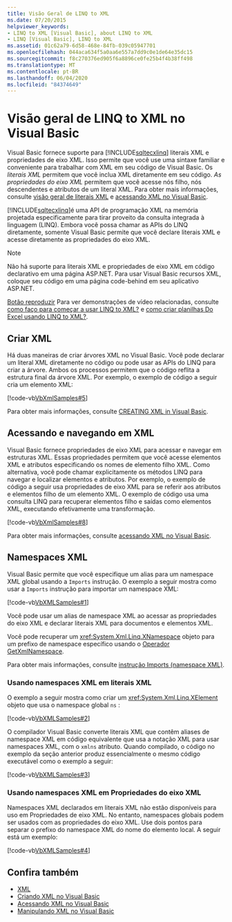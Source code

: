 ```yaml
---
title: Visão Geral de LINQ to XML
ms.date: 07/20/2015
helpviewer_keywords:
- LINQ to XML [Visual Basic], about LINQ to XML
- LINQ [Visual Basic], LINQ to XML
ms.assetid: 01c62a79-6d58-468e-84fb-039c05947701
ms.openlocfilehash: 044aca634f5a0aa6e557a7dd9c0e1de64e35dc15
ms.sourcegitcommit: f8c270376ed905f6a8896ce0fe25b4f4b38ff498
ms.translationtype: MT
ms.contentlocale: pt-BR
ms.lasthandoff: 06/04/2020
ms.locfileid: "84374649"
---
```

# <a name="overview-of-linq-to-xml-in-visual-basic"></a>Visão geral de LINQ to XML no Visual Basic
Visual Basic fornece suporte para [!INCLUDE[sqltecxlinq](~/includes/sqltecxlinq-md.md)] literais XML e propriedades de eixo XML. Isso permite que você use uma sintaxe familiar e conveniente para trabalhar com XML em seu código de Visual Basic. Os *literais XML* permitem que você inclua XML diretamente em seu código. *As propriedades do eixo XML* permitem que você acesse nós filho, nós descendentes e atributos de um literal XML. Para obter mais informações, consulte [visão geral de literais XML](xml-literals-overview.md) e [acessando XML no Visual Basic](accessing-xml.md).  
  
 [!INCLUDE[sqltecxlinq](~/includes/sqltecxlinq-md.md)]é uma API de programação XML na memória projetada especificamente para tirar proveito da consulta integrada à linguagem (LINQ). Embora você possa chamar as APIs do LINQ diretamente, somente Visual Basic permite que você declare literais XML e acesse diretamente as propriedades do eixo XML.  
  
> [!NOTE]
> Não há suporte para literais XML e propriedades de eixo XML em código declarativo em uma página ASP.NET. Para usar Visual Basic recursos XML, coloque seu código em uma página code-behind em seu aplicativo ASP.NET.  
  
 [Botão reproduzir](./media/overview-of-linq-to-xml/play-video-icon-example.gif) Para ver demonstrações de vídeo relacionadas, consulte [como faço para começar a usar LINQ to XML?](/aspnet/web-forms/videos/data-access/linq-videos-from-the-vb-team/how-do-i-get-started-with-linq-to-xml) e [como criar planilhas Do Excel usando LINQ to XML?](/aspnet/web-forms/videos/data-access/linq-videos-from-the-vb-team/how-do-i-create-excel-spreadsheets-using-linq-to-xml).
  
## <a name="creating-xml"></a>Criar XML  
 Há duas maneiras de criar árvores XML no Visual Basic. Você pode declarar um literal XML diretamente no código ou pode usar as APIs do LINQ para criar a árvore. Ambos os processos permitem que o código reflita a estrutura final da árvore XML. Por exemplo, o exemplo de código a seguir cria um elemento XML:  
  
 [!code-vb[VbXmlSamples#5](~/samples/snippets/visualbasic/VS_Snippets_VBCSharp/VbXMLSamples/VB/XMLSamples2.vb#5)]  
  
 Para obter mais informações, consulte [CREATING XML in Visual Basic](creating-xml.md).  
  
## <a name="accessing-and-navigating-xml"></a>Acessando e navegando em XML  
 Visual Basic fornece propriedades de eixo XML para acessar e navegar em estruturas XML. Essas propriedades permitem que você acesse elementos XML e atributos especificando os nomes de elemento filho XML. Como alternativa, você pode chamar explicitamente os métodos LINQ para navegar e localizar elementos e atributos. Por exemplo, o exemplo de código a seguir usa propriedades de eixo XML para se referir aos atributos e elementos filho de um elemento XML. O exemplo de código usa uma consulta LINQ para recuperar elementos filho e saídas como elementos XML, executando efetivamente uma transformação.  
  
 [!code-vb[VbXmlSamples#8](~/samples/snippets/visualbasic/VS_Snippets_VBCSharp/VbXMLSamples/VB/XMLSamples3.vb#8)]  
  
 Para obter mais informações, consulte [acessando XML no Visual Basic](accessing-xml.md).  
  
## <a name="xml-namespaces"></a>Namespaces XML  
 Visual Basic permite que você especifique um alias para um namespace XML global usando a `Imports` instrução. O exemplo a seguir mostra como usar a `Imports` instrução para importar um namespace XML:  
  
 [!code-vb[VbXMLSamples#1](~/samples/snippets/visualbasic/VS_Snippets_VBCSharp/VbXMLSamples/VB/XMLSamples1.vb#1)]  
  
 Você pode usar um alias de namespace XML ao acessar as propriedades do eixo XML e declarar literais XML para documentos e elementos XML.  
  
 Você pode recuperar um <xref:System.Xml.Linq.XNamespace> objeto para um prefixo de namespace específico usando o [Operador GetXmlNamespace](../../../language-reference/operators/getxmlnamespace-operator.md).  
  
 Para obter mais informações, consulte [instrução Imports (namespace XML)](../../../language-reference/statements/imports-statement-xml-namespace.md).  
  
### <a name="using-xml-namespaces-in-xml-literals"></a>Usando namespaces XML em literais XML  
 O exemplo a seguir mostra como criar um <xref:System.Xml.Linq.XElement> objeto que usa o namespace global `ns` :  
  
 [!code-vb[VbXMLSamples#2](~/samples/snippets/visualbasic/VS_Snippets_VBCSharp/VbXMLSamples/VB/XMLSamples1.vb#2)]  
  
 O compilador Visual Basic converte literais XML que contêm aliases de namespace XML em código equivalente que usa a notação XML para usar namespaces XML, com o `xmlns` atributo. Quando compilado, o código no exemplo da seção anterior produz essencialmente o mesmo código executável como o exemplo a seguir:  
  
 [!code-vb[VbXMLSamples#3](~/samples/snippets/visualbasic/VS_Snippets_VBCSharp/VbXMLSamples/VB/XMLSamples1.vb#3)]  
  
### <a name="using-xml-namespaces-in-xml-axis-properties"></a>Usando namespaces XML em Propriedades do eixo XML  
 Namespaces XML declarados em literais XML não estão disponíveis para uso em Propriedades de eixo XML. No entanto, namespaces globais podem ser usados com as propriedades do eixo XML. Use dois pontos para separar o prefixo do namespace XML do nome do elemento local. A seguir está um exemplo:  
  
 [!code-vb[VbXMLSamples#4](~/samples/snippets/visualbasic/VS_Snippets_VBCSharp/VbXMLSamples/VB/XMLSamples1.vb#4)]  
  
## <a name="see-also"></a>Confira também

- [XML](index.md)
- [Criando XML no Visual Basic](creating-xml.md)
- [Acessando XML no Visual Basic](accessing-xml.md)
- [Manipulando XML no Visual Basic](manipulating-xml.md)
